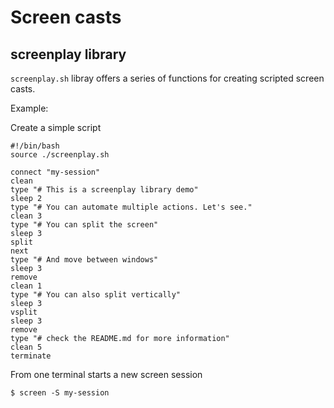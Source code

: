 # Screen casts

## screenplay library
`screenplay.sh` libray offers a series of functions for creating scripted screen casts.

Example:


Create a simple script
```
#!/bin/bash
source ./screenplay.sh

connect "my-session"
clean
type "# This is a screenplay library demo"
sleep 2
type "# You can automate multiple actions. Let's see."
clean 3 
type "# You can split the screen"
sleep 3
split
next
type "# And move between windows"
sleep 3
remove
clean 1
type "# You can also split vertically"
sleep 3
vsplit
sleep 3
remove
type "# check the README.md for more information"
clean 5
terminate
```

From one terminal starts a new screen session 
```
$ screen -S my-session
```

